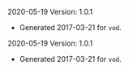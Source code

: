 2020-05-19 Version: 1.0.1
- Generated 2017-03-21 for `vod`.

2020-05-19 Version: 1.0.1
- Generated 2017-03-21 for `vod`.


